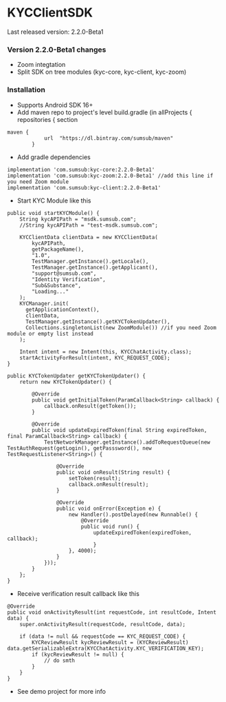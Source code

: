 # KYCClientSDK
Last released version: 2.2.0-Beta1

### Version 2.2.0-Beta1 changes
- Zoom integtation
- Split SDK on tree modules (kyc-core, kyc-client, kyc-zoom)



### Installation
* Supports Android SDK 16+
* Add maven repo to project's level build.gradle (in allProjects { repositories { section
```
maven {
            url  "https://dl.bintray.com/sumsub/maven"
        }
```
* Add gradle dependencies
```
implementation 'com.sumsub:kyc-core:2.2.0-Beta1' 
implementation 'com.sumsub:kyc-zoom:2.2.0-Beta1' //add this line if you need Zoom module
implementation 'com.sumsub:kyc-client:2.2.0-Beta1'
```
* Start KYC Module like this
```
public void startKYCModule() {
    String kycAPIPath = "msdk.sumsub.com";
    //String kycAPIPath = "test-msdk.sumsub.com";
    
    KYCClientData clientData = new KYCClientData(
        kycAPIPath,
        getPackageName(),
        "1.0",
        TestManager.getInstance().getLocale(),
        TestManager.getInstance().getApplicant(),
        "support@sumsub.com",
        "Identity Verification",
        "Sub&Substance",
        "Loading..."
    );
    KYCManager.init(
      getApplicationContext(), 
      clientData, 
      TestManager.getInstance().getKYCTokenUpdater(),
      Collections.singletonList(new ZoomModule()) //if you need Zoom module or empty list instead
    );

    Intent intent = new Intent(this, KYCChatActivity.class);
    startActivityForResult(intent, KYC_REQUEST_CODE);
}

public KYCTokenUpdater getKYCTokenUpdater() {
    return new KYCTokenUpdater() {

        @Override
        public void getInitialToken(ParamCallback<String> callback) {
            callback.onResult(getToken());
        }

        @Override
        public void updateExpiredToken(final String expiredToken, final ParamCallback<String> callback) {
            TestNetworkManager.getInstance().addToRequestQueue(new TestAuthRequest(getLogin(), getPasssword(), new TestRequestListener<String>() {

                @Override
                public void onResult(String result) {
                    setToken(result);
                    callback.onResult(result);
                }

                @Override
                public void onError(Exception e) {
                    new Handler().postDelayed(new Runnable() {
                        @Override
                        public void run() {
                            updateExpiredToken(expiredToken, callback);
                            }
                    }, 4000);
                }
            }));
        }
    };
}

```
* Receive verification result callback like this

```
@Override
public void onActivityResult(int requestCode, int resultCode, Intent data) {
    super.onActivityResult(requestCode, resultCode, data);

    if (data != null && requestCode == KYC_REQUEST_CODE) {
        KYCReviewResult kycReviewResult = (KYCReviewResult) data.getSerializableExtra(KYCChatActivity.KYC_VERIFICATION_KEY);
        if (kycReviewResult != null) {
            // do smth
        }
    }
}

```
* See demo project for more info
